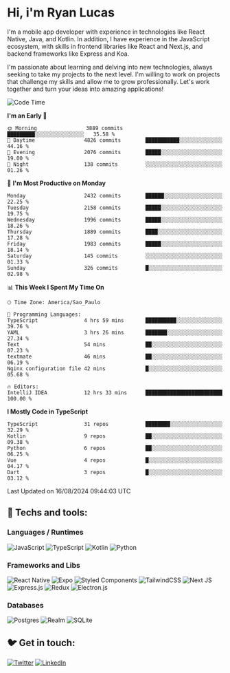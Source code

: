 # Hi, i'm Ryan Lucas

I'm a mobile app developer with experience in technologies like React Native, Java, and Kotlin.
In addition, I have experience in the JavaScript ecosystem, with skills in frontend libraries like React and Next.js, and backend frameworks like Express and Koa.

I'm passionate about learning and delving into new technologies, always seeking to take my projects to the next level. I'm willing to work on projects that challenge my skills and allow me to grow professionally. Let's work together and turn your ideas into amazing applications!


<!--START_SECTION:waka-->
![Code Time](http://img.shields.io/badge/Code%20Time-497%20hrs%2054%20mins-blue)

**I'm an Early 🐤** 

```text
🌞 Morning                3889 commits        █████████░░░░░░░░░░░░░░░░   35.58 % 
🌆 Daytime                4826 commits        ███████████░░░░░░░░░░░░░░   44.16 % 
🌃 Evening                2076 commits        █████░░░░░░░░░░░░░░░░░░░░   19.00 % 
🌙 Night                  138 commits         ░░░░░░░░░░░░░░░░░░░░░░░░░   01.26 % 
```
📅 **I'm Most Productive on Monday** 

```text
Monday                   2432 commits        ██████░░░░░░░░░░░░░░░░░░░   22.25 % 
Tuesday                  2158 commits        █████░░░░░░░░░░░░░░░░░░░░   19.75 % 
Wednesday                1996 commits        █████░░░░░░░░░░░░░░░░░░░░   18.26 % 
Thursday                 1889 commits        ████░░░░░░░░░░░░░░░░░░░░░   17.28 % 
Friday                   1983 commits        █████░░░░░░░░░░░░░░░░░░░░   18.14 % 
Saturday                 145 commits         ░░░░░░░░░░░░░░░░░░░░░░░░░   01.33 % 
Sunday                   326 commits         █░░░░░░░░░░░░░░░░░░░░░░░░   02.98 % 
```


📊 **This Week I Spent My Time On** 

```text
🕑︎ Time Zone: America/Sao_Paulo

💬 Programming Languages: 
TypeScript               4 hrs 59 mins       ██████████░░░░░░░░░░░░░░░   39.76 % 
YAML                     3 hrs 26 mins       ███████░░░░░░░░░░░░░░░░░░   27.34 % 
Text                     54 mins             ██░░░░░░░░░░░░░░░░░░░░░░░   07.23 % 
textmate                 46 mins             ██░░░░░░░░░░░░░░░░░░░░░░░   06.19 % 
Nginx configuration file 42 mins             █░░░░░░░░░░░░░░░░░░░░░░░░   05.68 % 

🔥 Editors: 
IntelliJ IDEA            12 hrs 33 mins      █████████████████████████   100.00 % 
```

**I Mostly Code in TypeScript** 

```text
TypeScript               31 repos            ████████░░░░░░░░░░░░░░░░░   32.29 % 
Kotlin                   9 repos             ██░░░░░░░░░░░░░░░░░░░░░░░   09.38 % 
Python                   6 repos             ██░░░░░░░░░░░░░░░░░░░░░░░   06.25 % 
Vue                      4 repos             █░░░░░░░░░░░░░░░░░░░░░░░░   04.17 % 
Dart                     3 repos             █░░░░░░░░░░░░░░░░░░░░░░░░   03.12 % 
```




 Last Updated on 16/08/2024 09:44:03 UTC
<!--END_SECTION:waka-->

## 🔧 Techs and tools: 

### Languages / Runtimes
![JavaScript](https://img.shields.io/badge/javascript-%23323330.svg?style=for-the-badge&logo=javascript&logoColor=%23F7DF1E)
![TypeScript](https://img.shields.io/badge/typescript-%23007ACC.svg?style=for-the-badge&logo=typescript&logoColor=white)
![Kotlin](https://img.shields.io/badge/kotlin-%230095D5.svg?style=for-the-badge&logo=kotlin&logoColor=white) ![Python](https://img.shields.io/badge/python-3670A0?style=for-the-badge&logo=python&logoColor=ffdd54)

### Frameworks and Libs
![React Native](https://img.shields.io/badge/react_native-%2320232a.svg?style=for-the-badge&logo=react&logoColor=%2361DAFB)
![Expo](https://img.shields.io/badge/expo-1C1E24?style=for-the-badge&logo=expo&logoColor=#D04A37)
![Styled Components](https://img.shields.io/badge/styled--components-DB7093?style=for-the-badge&logo=styled-components&logoColor=white)
![TailwindCSS](https://img.shields.io/badge/tailwindcss-%2338B2AC.svg?style=for-the-badge&logo=tailwind-css&logoColor=white)
![Next JS](https://img.shields.io/badge/Next-black?style=for-the-badge&logo=next.js&logoColor=white)
![Express.js](https://img.shields.io/badge/express.js-%23404d59.svg?style=for-the-badge&logo=express&logoColor=%2361DAFB)
![Redux](https://img.shields.io/badge/redux-%23593d88.svg?style=for-the-badge&logo=redux&logoColor=white)
![Electron.js](https://img.shields.io/badge/Electron-191970?style=for-the-badge&logo=Electron&logoColor=white)

### Databases
![Postgres](https://img.shields.io/badge/postgres-%23316192.svg?style=for-the-badge&logo=postgresql&logoColor=white)
![Realm](https://img.shields.io/badge/Realm-39477F?style=for-the-badge&logo=realm&logoColor=white)
![SQLite](https://img.shields.io/badge/sqlite-%2307405e.svg?style=for-the-badge&logo=sqlite&logoColor=white)

## 🐦 Get in touch:

[![Twitter](https://img.shields.io/badge/Twitter-%231DA1F2.svg?style=for-the-badge&logo=Twitter&logoColor=white)](https://twitter.com/ryangst_)
[![LinkedIn](https://img.shields.io/badge/linkedin-%230077B5.svg?style=for-the-badge&logo=linkedin&logoColor=white)](https://www.linkedin.com/in/ryan-lucas-machado/)
